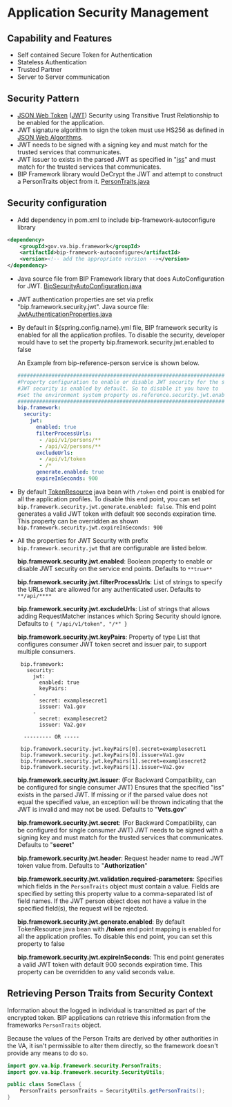 # Application Security Management

## Capability and Features
- Self contained Secure Token for Authentication
- Stateless Authentication
- Trusted Partner
- Server to Server communication

## Security Pattern
- [JSON Web Token](https://tools.ietf.org/html/rfc7519) ([JWT](https://jwt.io/)) Security using Transitive Trust Relationship to be enabled for the application.
- JWT signature algorithm to sign the token must use HS256 as defined in [JSON Web Algorithms](https://tools.ietf.org/html/draft-ietf-jose-json-web-algorithms-31#section-3.1).
- JWT needs to be signed with a signing key and must match for the trusted services that communicates.
- JWT issuer to exists in the parsed JWT as specified in "[iss](https://tools.ietf.org/html/rfc7519#section-4.1.1)" and must match for the trusted services that communicates.
- BIP Framework library would DeCrypt the JWT and attempt to construct a PersonTraits object from it. [PersonTraits.java](https://github.ec.va.gov/EPMO/bip-framework/blob/master/bip-framework-libraries/src/main/java/gov/va/bip/framework/security/PersonTraits.java)

## Security configuration
- Add dependency in pom.xml to include bip-framework-autoconfigure library

```xml
<dependency>
	<groupId>gov.va.bip.framework</groupId>
	<artifactId>bip-framework-autoconfigure</artifactId>
	<version><!-- add the appropriate version --></version>
</dependency>
```

 - Java source file from BIP Framework library that does AutoConfiguration for JWT. [BipSecurityAutoConfiguration.java](https://github.ec.va.gov/EPMO/bip-framework/blob/master/bip-framework-autoconfigure/src/main/java/gov/va/bip/framework/security/autoconfigure/BipSecurityAutoConfiguration.java)

 - JWT authentication properties are set via prefix "bip.framework.security.jwt". Java source file: [JwtAuthenticationProperties.java](https://github.ec.va.gov/EPMO/bip-framework/blob/master/bip-framework-libraries/src/main/java/gov/va/bip/framework/security/jwt/JwtAuthenticationProperties.java)

 - By default in ${spring.config.name}.yml file, BIP framework security is enabled for all the application profiles. To disable the security, developer would have to set the property bip.framework.security.jwt.enabled to false

    An Example from bip-reference-person service is shown below.
    ```yml
	###############################################################################
	#Property configuration to enable or disable JWT security for the service calls
	#JWT security is enabled by default. So to disable it you have to
	#set the environment system property os.reference.security.jwt.enabled=false
	###############################################################################
	bip.framework:
	  security:
	    jwt:
	      enabled: true
	      filterProcessUrls:
	       - /api/v1/persons/**
	       - /api/v2/persons/**
	      excludeUrls:
           - /api/v1/token
           - /*
          generate.enabled: true
          expireInSeconds: 900
    ```
- By default [TokenResource](https://github.ec.va.gov/EPMO/bip-framework/blob/master/bip-framework-libraries/src/main/java/gov/va/bip/framework/security/jwt/TokenResource.java) java bean with `/token` end point is enabled for all the application profiles. To disable this end point, you can set `bip.framework.security.jwt.generate.enabled: false`. This end point generates a valid JWT token with default `900` seconds expiration time. This property can be overridden as shown `bip.framework.security.jwt.expireInSeconds: 900` 

-  All the properties for JWT Security with prefix `bip.framework.security.jwt` that are configurable are listed below.

     **bip.framework.security.jwt.enabled**: Boolean property to enable or disable JWT security on the service end points. Defaults to `**true**`

     **bip.framework.security.jwt.filterProcessUrls**: List of strings to specify the URLs that are allowed for any authenticated user. Defaults to `**/api/****`


     **bip.framework.security.jwt.excludeUrls**: List of strings that allows adding RequestMatcher instances which Spring Security should ignore. Defaults to `{ "/api/v1/token", "/*" }`

     **bip.framework.security.jwt.keyPairs**: Property of type List that configures consumer JWT token secret and issuer pair, to support multiple consumers. 

		bip.framework:
		  security:
		    jwt:
		      enabled: true
		      keyPairs:
			-
			  secret: examplesecret1
			  issuer: Va1.gov
			-
			  secret: examplesecret2
			  issuer: Va2.gov

		 --------- OR -----

		bip.framework.security.jwt.keyPairs[0].secret=examplesecret1
		bip.framework.security.jwt.keyPairs[0].issuer=Va1.gov
		bip.framework.security.jwt.keyPairs[1].secret=examplesecret2
		bip.framework.security.jwt.keyPairs[1].issuer=Va2.gov

     **bip.framework.security.jwt.issuer**: (For Backward Compatibility, can be configured for single consumer JWT) Ensures that the specified "iss" exists in the parsed JWT. If missing or if the parsed value does not equal the specified value, an exception will be thrown indicating that the JWT is 								 invalid and may not be used. Defaults to "**Vets.gov**"

     **bip.framework.security.jwt.secret**: (For Backward Compatibility, can be configured for single consumer JWT) JWT needs to be signed with a signing key and must match for the trusted services that communicates. Defaults to "**secret**"

     **bip.framework.security.jwt.header**: Request header name to read JWT token value from. Defaults to "**Authorization**"

     **bip.framework.security.jwt.validation.required-parameters**: Specifies which fields in the `PersonTraits` object must contain a value. Fields are specified by setting this property value to a comma-separated list of field names. If the JWT person object does not have a value in the specified field(s), the request will be rejected.

     **bip.framework.security.jwt.generate.enabled**: By default TokenResource java bean with **/token** end point mapping is enabled for all the application profiles. To disable this end point, you can set this property to false 
     
     **bip.framework.security.jwt.expireInSeconds**: This end point generates a valid JWT token with default 900 seconds expiration time. This property can be overridden to any valid seconds value.


## Retrieving Person Traits from Security Context

Information about the logged in individual is transmitted as part of the encrypted token. BIP applications can retrieve this information from the frameworks `PersonTraits` object.

Because the values of the Person Traits are derived by other authorities in the VA, it isn't permissible to alter them directly, so the framework doesn't provide any means to do so.

```java
import gov.va.bip.framework.security.PersonTraits;
import gov.va.bip.framework.security.SecurityUtils;

public class SomeClass {
	PersonTraits personTraits = SecurityUtils.getPersonTraits();
}
```
